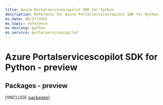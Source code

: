 ```yaml
---
title: Azure Portalservicescopilot SDK for Python
description: Reference for Azure Portalservicescopilot SDK for Python
ms.date: 08/27/2025
ms.topic: reference
ms.devlang: python
ms.service: portalservicescopilot
---
```

# Azure Portalservicescopilot SDK for Python - preview
## Packages - preview
[!INCLUDE [packages](portalservicescopilot-index.md)]